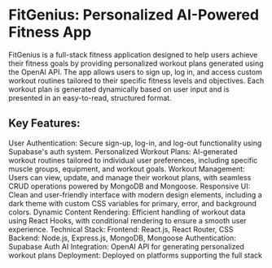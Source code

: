 # FitGenius: Personalized AI-Powered Fitness App
FitGenius is a full-stack fitness application designed to help users achieve their fitness goals by providing personalized workout plans generated using the OpenAI API. The app allows users to sign up, log in, and access custom workout routines tailored to their specific fitness levels and objectives. Each workout plan is generated dynamically based on user input and is presented in an easy-to-read, structured format.   
  
## Key Features:
User Authentication: Secure sign-up, log-in, and log-out functionality using Supabase's auth system.
Personalized Workout Plans: AI-generated workout routines tailored to individual user preferences, including specific muscle groups, equipment, and workout goals.
Workout Management: Users can view, update, and manage their workout plans, with seamless CRUD operations powered by MongoDB and Mongoose.
Responsive UI: Clean and user-friendly interface with modern design elements, including a dark theme with custom CSS variables for primary, error, and background colors.
Dynamic Content Rendering: Efficient handling of workout data using React Hooks, with conditional rendering to ensure a smooth user experience.
Technical Stack:
Frontend: React.js, React Router, CSS
Backend: Node.js, Express.js, MongoDB, Mongoose
Authentication: Supabase Auth
AI Integration: OpenAI API for generating personalized workout plans
Deployment: Deployed on platforms supporting the full stack
